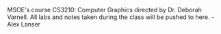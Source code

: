 MSOE's course CS3210: Computer Graphics directed by Dr. Deborah Varnell. All labs and notes taken during the class will be pushed to here.
-Alex Lanser
